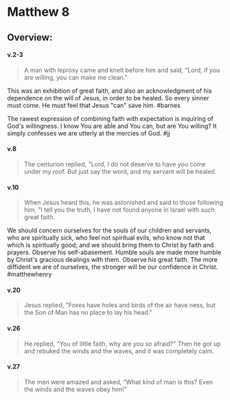 # Matthew 8

## Overview:


#### v.2-3
>A man with leprosy came and knelt before him and said, "Lord, if you are willing, you can make me clean."

This was an exhibition of great faith, and also an acknowledgment of his dependence on the will of Jesus, in order to be healed. So every sinner must come. He must feel that Jesus "can" save him.
#barnes 

The rawest expression of combining faith with expectation is inquiring of God's willingness. I know You are able and You can, but are You willing? It simply confesses we are utterly at the mercies of God. 
#jj 

#### v.8
>The centurion replied, "Lord, I do not deserve to have you come under my roof. But just say the word, and my servant will be healed.

#### v.10
>When Jesus heard this, he was astonished and said to those following him, "I tell you the truth, I have not found anyone in Israel with such great faith.

We should concern ourselves for the souls of our children and servants, who are spiritually sick, who feel not spiritual evils, who know not that which is spiritually good; and we should bring them to Christ by faith and prayers. Observe his self-abasement. Humble souls are made more humble by Christ's gracious dealings with them. Observe his great faith. The more diffident we are of ourselves, the stronger will be our confidence in Christ.
#matthewhenry 

#### v.20
>Jesus replied, "Foxes have holes and birds of the air have ness, but the Son of Man has no place to lay his head."

#### v.26
>He replied, "You of little faith, why are you so afraid?" Then he got up and rebuked the winds and the waves, and it was completely calm.

#### v.27
>The men were amazed and asked, "What kind of man is this? Even the winds and the waves obey him!"




